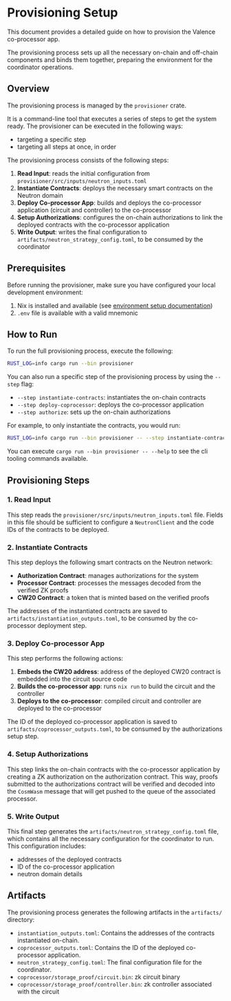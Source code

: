 # Provisioning Setup

This document provides a detailed guide on how to provision the Valence co-processor app.

The provisioning process sets up all the necessary on-chain and off-chain components
and binds them together, preparing the environment for the coordinator operations.

## Overview

The provisioning process is managed by the `provisioner` crate.

It is a command-line tool that executes a series of steps to get the system ready.
The provisioner can be executed in the following ways:

- targeting a specific step
- targeting all steps at once, in order

The provisioning process consists of the following steps:

1. **Read Input**: reads the initial configuration from `provisioner/src/inputs/neutron_inputs.toml`
2. **Instantiate Contracts**: deploys the necessary smart contracts on the Neutron domain
3. **Deploy Co-processor App**: builds and deploys the co-processor application (circuit and controller) to the co-processor
4. **Setup Authorizations**: configures the on-chain authorizations to link the deployed contracts with the co-processor application
5. **Write Output**: writes the final configuration to `artifacts/neutron_strategy_config.toml`, to be consumed by the coordinator

## Prerequisites

Before running the provisioner, make sure you have configured your local development environment:

1. Nix is installed and available (see [environment setup documentation](./environment.md))
2. `.env` file is available with a valid mnemonic

## How to Run

To run the full provisioning process, execute the following:

```sh
RUST_LOG=info cargo run --bin provisioner
```

You can also run a specific step of the provisioning process by using the `--step` flag:

- `--step instantiate-contracts`: instantiates the on-chain contracts
- `--step deploy-coprocessor`: deploys the co-processor application
- `--step authorize`: sets up the on-chain authorizations

For example, to only instantiate the contracts, you would run:

```sh
RUST_LOG=info cargo run --bin provisioner -- --step instantiate-contracts
```

You can execute `cargo run --bin provisioner -- --help` to see the cli tooling commands available.

## Provisioning Steps

### 1. Read Input

This step reads the `provisioner/src/inputs/neutron_inputs.toml` file.
Fields in this file should be sufficient to configure a `NeutronClient` and
the code IDs of the contracts to be deployed.

### 2. Instantiate Contracts

This step deploys the following smart contracts on the Neutron network:

- **Authorization Contract**: manages authorizations for the system
- **Processor Contract**: processes the messages decoded from the verified ZK proofs
- **CW20 Contract**: a token that is minted based on the verified proofs

The addresses of the instantiated contracts are saved to `artifacts/instantiation_outputs.toml`,
to be consumed by the co-processor deployment step.

### 3. Deploy Co-processor App

This step performs the following actions:

1. **Embeds the CW20 address**: address of the deployed CW20 contract is embedded into the circuit source code
2. **Builds the co-processor app**: runs `nix run` to build the circuit and the controller
3. **Deploys to the co-processor**: compiled circuit and controller are deployed to the co-processor

The ID of the deployed co-processor application is saved to `artifacts/coprocessor_outputs.toml`,
to be consumed by the authorizations setup step.

### 4. Setup Authorizations

This step links the on-chain contracts with the co-processor application by creating a ZK authorization on the authorization contract.
This way, proofs submitted to the authorizations contract will be verified and decoded into the `CosmWasm` message
that will get pushed to the queue of the associated processor.

### 5. Write Output

This final step generates the `artifacts/neutron_strategy_config.toml` file, which contains all the necessary configuration for the coordinator to run. This configuration includes:

- addresses of the deployed contracts
- ID of the co-processor application
- neutron domain details

## Artifacts

The provisioning process generates the following artifacts in the `artifacts/` directory:

- `instantiation_outputs.toml`: Contains the addresses of the contracts instantiated on-chain.
- `coprocessor_outputs.toml`: Contains the ID of the deployed co-processor application.
- `neutron_strategy_config.toml`: The final configuration file for the coordinator.
- `coprocessor/storage_proof/circuit.bin`: zk circuit binary
- `coprocessor/storage_proof/controller.bin`: zk controller associated with the circuit
